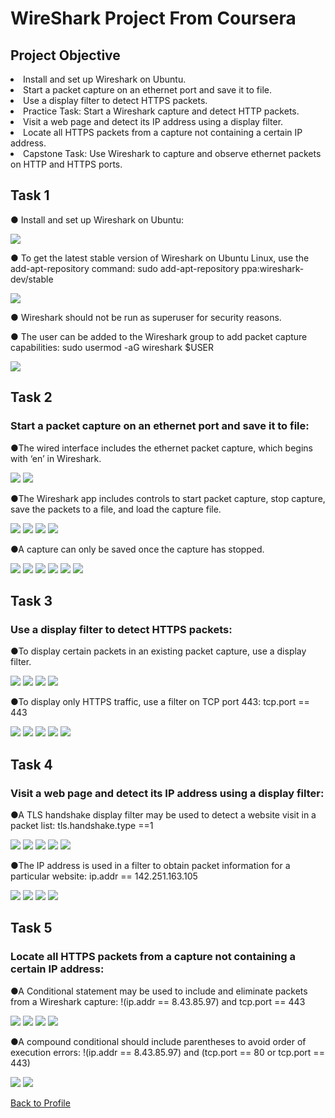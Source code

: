 # WireShark Project From Coursera
## Project Objective

<li>Install and set up Wireshark on Ubuntu.</li>

<li>Start a packet capture on an ethernet port and save it to file.</li>

<li>Use a display filter to detect HTTPS packets.</li>

<li>Practice Task: Start a Wireshark capture and detect HTTP packets.</li>

<li>Visit a web page and detect its IP address using a display filter.</li>

<li>Locate all HTTPS packets from a capture not containing a certain IP address.</li>

<li>Capstone Task: Use Wireshark to capture and observe ethernet packets on HTTP and HTTPS ports.</li>


## Task 1
● Install and set up Wireshark on Ubuntu:

<img src="1.png">

● To get the latest stable version of Wireshark on Ubuntu Linux, use the add-apt-repository command: sudo add-apt-repository ppa:wireshark-dev/stable

<img src="2.png">

● Wireshark should not be run as superuser for security reasons.

● The user can be added to the Wireshark group to add packet capture capabilities: sudo usermod -aG wireshark $USER

<img src="3.png">

## Task 2

### Start a packet capture on an ethernet port and save it to file:

●The wired interface includes the ethernet packet capture, which begins with ‘en’ in Wireshark.

<img src="5.png">

<img src="6.png">

●The Wireshark app includes controls to start packet capture, stop capture, save the packets to a file, and load the capture file.

<img src="7.png">

<img src="8.png">

<img src="9.png">

<img src="10.png">

●A capture can only be saved once the capture has stopped.

<img src="11.png">

<img src="12.png">

<img src="13.png">

<img src="14.png">

<img src="15.png">

<img src="16.png">




## Task 3

### Use a display filter to detect HTTPS packets:

●To display certain packets in an existing packet capture, use a display filter.

<img src="19.png">

<img src="21.png">

<img src="22.png">

<img src="23.png">

●To display only HTTPS traffic, use a filter on TCP port 443: tcp.port == 443

<img src="25.png">

<img src="28.png">

<img src="29.png">

<img src="30.png">

<img src="32.png">


## Task 4
### Visit a web page and detect its IP address using a display filter:

●A TLS handshake display filter may be used to detect a website visit in a packet list: tls.handshake.type ==1

<img src="45.png">

<img src="46.png">

<img src="47.png">

<img src="49.png">

<img src="50.png">

●The IP address is used in a filter to obtain packet information for a particular website: ip.addr == 142.251.163.105

<img src="51.png">

<img src="52.png">

<img src="53.png">

<img src="53.png">

## Task 5

### Locate all HTTPS packets from a capture not containing a certain IP address:

●A Conditional statement may be used to include and eliminate packets from a Wireshark capture: !(ip.addr == 8.43.85.97) and tcp.port == 443

<img src="59.png">

<img src="60.png">

<img src="61.png">

<img src="62.png">



●A compound conditional should include parentheses to avoid order of execution errors: !(ip.addr == 8.43.85.97) and (tcp.port == 80 or tcp.port == 443)

<img src="64.png">

<img src="71.png">

<a href="https://github.com/SalaiSwetha">Back to Profile</a>


